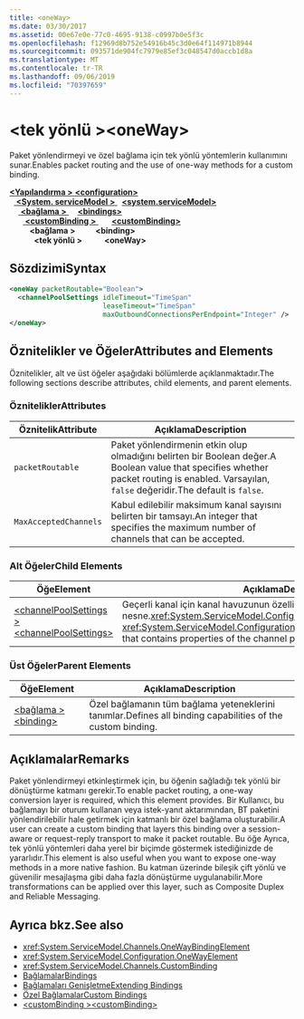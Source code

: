 ```yaml
---
title: <oneWay>
ms.date: 03/30/2017
ms.assetid: 00e67e0e-77c0-4695-9138-c0997b0e5f3c
ms.openlocfilehash: f12969d8b752e54916b45c3d0e64f114971b8944
ms.sourcegitcommit: 093571de904fc7979e85ef3c048547d0accb1d8a
ms.translationtype: MT
ms.contentlocale: tr-TR
ms.lasthandoff: 09/06/2019
ms.locfileid: "70397659"
---
```

# <a name="oneway"></a><span data-ttu-id="b7581-101">\<tek yönlü ></span><span class="sxs-lookup"><span data-stu-id="b7581-101">\<oneWay></span></span>
<span data-ttu-id="b7581-102">Paket yönlendirmeyi ve özel bağlama için tek yönlü yöntemlerin kullanımını sunar.</span><span class="sxs-lookup"><span data-stu-id="b7581-102">Enables packet routing and the use of one-way methods for a custom binding.</span></span>  
  
<span data-ttu-id="b7581-103">[ **\<Yapılandırma >** ](../configuration-element.md)</span><span class="sxs-lookup"><span data-stu-id="b7581-103">[**\<configuration>**](../configuration-element.md)</span></span>\
<span data-ttu-id="b7581-104">&nbsp;&nbsp;[ **\<System. serviceModel >** ](system-servicemodel.md)</span><span class="sxs-lookup"><span data-stu-id="b7581-104">&nbsp;&nbsp;[**\<system.serviceModel>**](system-servicemodel.md)</span></span>\
<span data-ttu-id="b7581-105">&nbsp;&nbsp;&nbsp;&nbsp;[ **\<bağlama >** ](bindings.md)</span><span class="sxs-lookup"><span data-stu-id="b7581-105">&nbsp;&nbsp;&nbsp;&nbsp;[**\<bindings>**](bindings.md)</span></span>\
<span data-ttu-id="b7581-106">&nbsp;&nbsp;&nbsp;&nbsp;&nbsp;&nbsp;[ **\<customBinding >** ](custombinding.md)</span><span class="sxs-lookup"><span data-stu-id="b7581-106">&nbsp;&nbsp;&nbsp;&nbsp;&nbsp;&nbsp;[**\<customBinding>**](custombinding.md)</span></span>\
<span data-ttu-id="b7581-107">&nbsp;&nbsp;&nbsp;&nbsp;&nbsp;&nbsp;&nbsp;&nbsp; **\<bağlama >** </span><span class="sxs-lookup"><span data-stu-id="b7581-107">&nbsp;&nbsp;&nbsp;&nbsp;&nbsp;&nbsp;&nbsp;&nbsp;**\<binding>**</span></span>\
<span data-ttu-id="b7581-108">&nbsp;&nbsp;&nbsp;&nbsp;&nbsp;&nbsp;&nbsp;&nbsp;&nbsp;&nbsp; **\<tek yönlü >**</span><span class="sxs-lookup"><span data-stu-id="b7581-108">&nbsp;&nbsp;&nbsp;&nbsp;&nbsp;&nbsp;&nbsp;&nbsp;&nbsp;&nbsp;**\<oneWay>**</span></span>  
  
## <a name="syntax"></a><span data-ttu-id="b7581-109">Sözdizimi</span><span class="sxs-lookup"><span data-stu-id="b7581-109">Syntax</span></span>  
  
```xml  
<oneWay packetRoutable="Boolean">
  <channelPoolSettings idleTimeout="TimeSpan"
                       leaseTimeout="TimeSpan"
                       maxOutboundConnectionsPerEndpoint="Integer" />
</oneWay>
```  
  
## <a name="attributes-and-elements"></a><span data-ttu-id="b7581-110">Öznitelikler ve Öğeler</span><span class="sxs-lookup"><span data-stu-id="b7581-110">Attributes and Elements</span></span>  
 <span data-ttu-id="b7581-111">Öznitelikler, alt ve üst öğeler aşağıdaki bölümlerde açıklanmaktadır.</span><span class="sxs-lookup"><span data-stu-id="b7581-111">The following sections describe attributes, child elements, and parent elements.</span></span>  
  
### <a name="attributes"></a><span data-ttu-id="b7581-112">Öznitelikler</span><span class="sxs-lookup"><span data-stu-id="b7581-112">Attributes</span></span>  
  
|<span data-ttu-id="b7581-113">Öznitelik</span><span class="sxs-lookup"><span data-stu-id="b7581-113">Attribute</span></span>|<span data-ttu-id="b7581-114">Açıklama</span><span class="sxs-lookup"><span data-stu-id="b7581-114">Description</span></span>|  
|---------------|-----------------|  
|`packetRoutable`|<span data-ttu-id="b7581-115">Paket yönlendirmenin etkin olup olmadığını belirten bir Boolean değer.</span><span class="sxs-lookup"><span data-stu-id="b7581-115">A Boolean value that specifies whether packet routing is enabled.</span></span> <span data-ttu-id="b7581-116">Varsayılan, `false` değeridir.</span><span class="sxs-lookup"><span data-stu-id="b7581-116">The default is `false`.</span></span>|  
|`MaxAcceptedChannels`|<span data-ttu-id="b7581-117">Kabul edilebilir maksimum kanal sayısını belirten bir tamsayı.</span><span class="sxs-lookup"><span data-stu-id="b7581-117">An integer that specifies the maximum number of channels that can be accepted.</span></span>|  
  
### <a name="child-elements"></a><span data-ttu-id="b7581-118">Alt Öğeler</span><span class="sxs-lookup"><span data-stu-id="b7581-118">Child Elements</span></span>  
  
|<span data-ttu-id="b7581-119">Öğe</span><span class="sxs-lookup"><span data-stu-id="b7581-119">Element</span></span>|<span data-ttu-id="b7581-120">Açıklama</span><span class="sxs-lookup"><span data-stu-id="b7581-120">Description</span></span>|  
|-------------|-----------------|  
|[<span data-ttu-id="b7581-121">\<channelPoolSettings ></span><span class="sxs-lookup"><span data-stu-id="b7581-121">\<channelPoolSettings></span></span>](channelpoolsettings.md)|<span data-ttu-id="b7581-122">Geçerli kanal için kanal havuzunun özelliklerini içeren nesne.<xref:System.ServiceModel.Configuration.ChannelPoolSettingsElement></span><span class="sxs-lookup"><span data-stu-id="b7581-122">A <xref:System.ServiceModel.Configuration.ChannelPoolSettingsElement> object that contains properties of the channel pool for the current channel.</span></span>|  
  
### <a name="parent-elements"></a><span data-ttu-id="b7581-123">Üst Öğeler</span><span class="sxs-lookup"><span data-stu-id="b7581-123">Parent Elements</span></span>  
  
|<span data-ttu-id="b7581-124">Öğe</span><span class="sxs-lookup"><span data-stu-id="b7581-124">Element</span></span>|<span data-ttu-id="b7581-125">Açıklama</span><span class="sxs-lookup"><span data-stu-id="b7581-125">Description</span></span>|  
|-------------|-----------------|  
|[<span data-ttu-id="b7581-126">\<bağlama ></span><span class="sxs-lookup"><span data-stu-id="b7581-126">\<binding></span></span>](../../../misc/binding.md)|<span data-ttu-id="b7581-127">Özel bağlamanın tüm bağlama yeteneklerini tanımlar.</span><span class="sxs-lookup"><span data-stu-id="b7581-127">Defines all binding capabilities of the custom binding.</span></span>|  
  
## <a name="remarks"></a><span data-ttu-id="b7581-128">Açıklamalar</span><span class="sxs-lookup"><span data-stu-id="b7581-128">Remarks</span></span>  
 <span data-ttu-id="b7581-129">Paket yönlendirmeyi etkinleştirmek için, bu öğenin sağladığı tek yönlü bir dönüştürme katmanı gerekir.</span><span class="sxs-lookup"><span data-stu-id="b7581-129">To enable packet routing, a one-way conversion layer is required, which this element provides.</span></span> <span data-ttu-id="b7581-130">Bir Kullanıcı, bu bağlamayı bir oturum kullanan veya istek-yanıt aktarımından, BT paketini yönlendirilebilir hale getirmek için katmanlı bir özel bağlama oluşturabilir.</span><span class="sxs-lookup"><span data-stu-id="b7581-130">A user can create a custom binding that layers this binding over a session-aware or request-reply transport to make it packet routable.</span></span> <span data-ttu-id="b7581-131">Bu öğe Ayrıca, tek yönlü yöntemleri daha yerel bir biçimde göstermek istediğinizde de yararlıdır.</span><span class="sxs-lookup"><span data-stu-id="b7581-131">This element is also useful when you want to expose one-way methods in a more native fashion.</span></span> <span data-ttu-id="b7581-132">Bu katman üzerinde bileşik çift yönlü ve güvenilir mesajlaşma gibi daha fazla dönüştürme uygulanabilir.</span><span class="sxs-lookup"><span data-stu-id="b7581-132">More transformations can be applied over this layer, such as Composite Duplex and Reliable Messaging.</span></span>  
  
## <a name="see-also"></a><span data-ttu-id="b7581-133">Ayrıca bkz.</span><span class="sxs-lookup"><span data-stu-id="b7581-133">See also</span></span>

- <xref:System.ServiceModel.Channels.OneWayBindingElement>
- <xref:System.ServiceModel.Configuration.OneWayElement>
- <xref:System.ServiceModel.Channels.CustomBinding>
- [<span data-ttu-id="b7581-134">Bağlamalar</span><span class="sxs-lookup"><span data-stu-id="b7581-134">Bindings</span></span>](../../../wcf/bindings.md)
- [<span data-ttu-id="b7581-135">Bağlamaları Genişletme</span><span class="sxs-lookup"><span data-stu-id="b7581-135">Extending Bindings</span></span>](../../../wcf/extending/extending-bindings.md)
- [<span data-ttu-id="b7581-136">Özel Bağlamalar</span><span class="sxs-lookup"><span data-stu-id="b7581-136">Custom Bindings</span></span>](../../../wcf/extending/custom-bindings.md)
- [<span data-ttu-id="b7581-137">\<customBinding ></span><span class="sxs-lookup"><span data-stu-id="b7581-137">\<customBinding></span></span>](custombinding.md)
